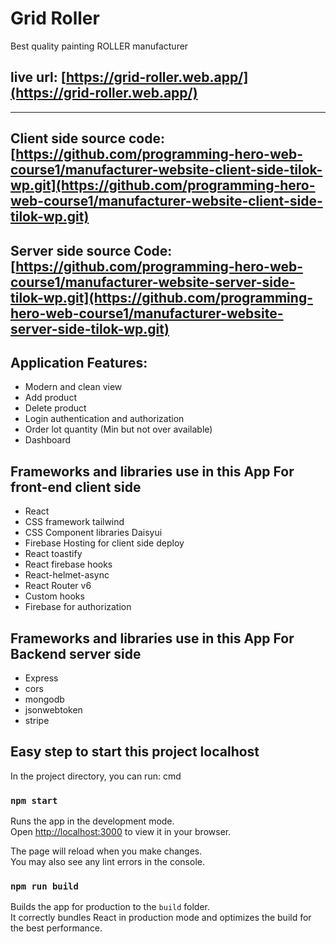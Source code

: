# Grid Roller

Best quality painting ROLLER manufacturer

## live url: [https://grid-roller.web.app/](https://grid-roller.web.app/)

---

## Client side source code: [https://github.com/programming-hero-web-course1/manufacturer-website-client-side-tilok-wp.git](https://github.com/programming-hero-web-course1/manufacturer-website-client-side-tilok-wp.git)

## Server side source Code:[https://github.com/programming-hero-web-course1/manufacturer-website-server-side-tilok-wp.git](https://github.com/programming-hero-web-course1/manufacturer-website-server-side-tilok-wp.git)

## Application Features:

- Modern and clean view
- Add product
- Delete product
- Login authentication and authorization
- Order lot quantity (Min but not over available)
- Dashboard

## Frameworks and libraries use in this App For front-end client side

- React
- CSS framework tailwind
- CSS Component libraries Daisyui
- Firebase Hosting for client side deploy
- React toastify
- React firebase hooks
- React-helmet-async
- React Router v6
- Custom hooks
- Firebase for authorization

## Frameworks and libraries use in this App For Backend server side

- Express
- cors
- mongodb
- jsonwebtoken
- stripe

## Easy step to start this project localhost

In the project directory, you can run:
cmd

### `npm start`

Runs the app in the development mode.\
Open [http://localhost:3000](http://localhost:3000) to view it in your browser.

The page will reload when you make changes.\
You may also see any lint errors in the console.

### `npm run build`

Builds the app for production to the `build` folder.\
It correctly bundles React in production mode and optimizes the build for the best performance.
